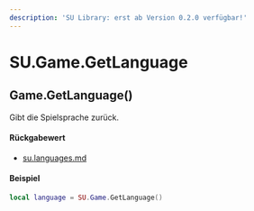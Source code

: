 ```yaml
---
description: 'SU Library: erst ab Version 0.2.0 verfügbar!'
---
```


# SU.Game.GetLanguage

## Game.GetLanguage()

Gibt die Spielsprache zurück.

#### Rückgabewert

* [su.languages.md](../../su-api-enums/su.languages.md "mention")

#### Beispiel

```lua
local language = SU.Game.GetLanguage()
```
